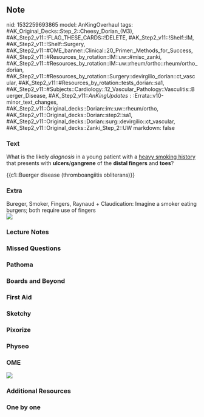 ## Note
nid: 1532259693865
model: AnKingOverhaul
tags: #AK_Original_Decks::Step_2::Cheesy_Dorian_(M3), #AK_Step2_v11::!FLAG_THESE_CARDS::!DELETE, #AK_Step2_v11::!Shelf::IM, #AK_Step2_v11::!Shelf::Surgery, #AK_Step2_v11::#OME_banner::Clinical::20_Primer:_Methods_for_Success, #AK_Step2_v11::#Resources_by_rotation::IM::uw::#misc_zanki, #AK_Step2_v11::#Resources_by_rotation::IM::uw::rheum/ortho::rheum/ortho_dorian, #AK_Step2_v11::#Resources_by_rotation::Surgery::devirgilio_dorian::ct_vascular, #AK_Step2_v11::#Resources_by_rotation::tests_dorian::sa1, #AK_Step2_v11::#Subjects::Cardiology::12_Vascular_Pathology::Vasculitis::Buerger_Disease, #AK_Step2_v11::$AnKingUpdates::$Errata::v10-minor_text_changes, #AK_Step2_v11::Original_decks::Dorian::im::uw::rheum/ortho, #AK_Step2_v11::Original_decks::Dorian::step2::sa1, #AK_Step2_v11::Original_decks::Dorian::surg::devirgilio::ct_vascular, #AK_Step2_v11::Original_decks::Zanki_Step_2::UW
markdown: false

### Text
What is the likely <i>diagnosis</i> in a young patient with a
<u>heavy smoking history</u> that presents with
<b>ulcers</b>/<b>gangrene</b> of the <b>distal fingers</b> and
<b>toes</b>?
<div>
  {{c1::Buerger disease (thromboangiitis obliterans)}}
</div>

### Extra
<div>
  Bureger, Smoker, Fingers, Raynaud + Claudication: Imagine a
  smoker eating burgers; both require use of fingers
</div><img src="booooooo_1606536512074.png">

### Lecture Notes


### Missed Questions


### Pathoma


### Boards and Beyond


### First Aid


### Sketchy


### Pixorize


### Physeo


### OME
<div class="ome-widget">
  <a href="https://onlinemeded.org/spa/surgery?ref=anki"><img src=
  "_OME_AnkiFlashcards_Topic_1.png"></a>
</div>

### Additional Resources


### One by one

